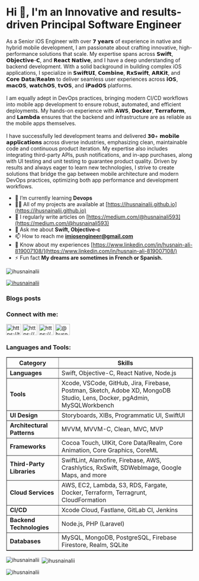 <h1>Hi 👋, I'm an Innovative and results-driven Principal Software Engineer</h1>
<p>As a Senior iOS Engineer with over 𝟳 𝘆𝗲𝗮𝗿𝘀 of experience in native and hybrid mobile development, I am passionate about crafting innovative, high-performance solutions that scale. My expertise spans across 𝗦𝘄𝗶𝗳𝘁, 𝗢𝗯𝗷𝗲𝗰𝘁𝗶𝘃𝗲-𝗖, and 𝗥𝗲𝗮𝗰𝘁 𝗡𝗮𝘁𝗶𝘃𝗲, and I have a deep understanding of backend development. With a solid background in building complex iOS applications, I specialize in 𝗦𝘄𝗶𝗳𝘁𝗨𝗜, 𝗖𝗼𝗺𝗯𝗶𝗻𝗲, 𝗥𝘅𝗦𝘄𝗶𝗳𝘁, 𝗔𝗥𝗞𝗶𝘁, and 𝗖𝗼𝗿𝗲 𝗗𝗮𝘁𝗮/𝗥𝗲𝗮𝗹𝗺 to deliver seamless user experiences across 𝗶𝗢𝗦, 𝗺𝗮𝗰𝗢𝗦, 𝘄𝗮𝘁𝗰𝗵𝗢𝗦, 𝘁𝘃𝗢𝗦, and 𝗶𝗣𝗮𝗱𝗢𝗦 platforms.  <br><br>I am equally adept in DevOps practices, bringing modern CI/CD workflows into mobile app development to ensure robust, automated, and efficient deployments. My hands-on experience with 𝗔𝗪𝗦, 𝗗𝗼𝗰𝗸𝗲𝗿, 𝗧𝗲𝗿𝗿𝗮𝗳𝗼𝗿𝗺, and 𝗟𝗮𝗺𝗯𝗱𝗮 ensures that the backend and infrastructure are as reliable as the mobile apps themselves.  <br><br>I have successfully led development teams and delivered 𝟯𝟬+ 𝗺𝗼𝗯𝗶𝗹𝗲 𝗮𝗽𝗽𝗹𝗶𝗰𝗮𝘁𝗶𝗼𝗻𝘀 across diverse industries, emphasizing clean, maintainable code and continuous product iteration. My expertise also includes integrating third-party APIs, push notifications, and in-app purchases, along with UI testing and unit testing to guarantee product quality.  Driven by results and always eager to learn new technologies, I strive to create solutions that bridge the gap between mobile architecture and modern DevOps practices, optimizing both app performance and development workflows.</p>

- 🌱 I’m currently learning **Devops**
- 👨‍💻 All of my projects are available at [https://ihusnainalii.github.io](https://ihusnainalii.github.io)
- 📝 I regularly write articles on [https://medium.com/@husnainali593](https://medium.com/@husnainali593)
- 💬 Ask me about **Swift, Objective-c**
- 📫 How to reach me **imiosengineer@gmail.com**
- 📄 Know about my experiences [https://www.linkedin.com/in/husnain-ali-819007108/](https://www.linkedin.com/in/husnain-ali-819007108/)
- ⚡ Fun fact **My dreams are sometimes in French or Spanish.**


<p align="left"> <img src="https://komarev.com/ghpvc/?username=ihusnainalii&label=Profile%20views&color=0e75b6&style=flat" alt="ihusnainalii" /> </p>
<p align="left"> <a href="https://github.com/ryo-ma/github-profile-trophy"><img src="https://github-profile-trophy.vercel.app/?username=ihusnainalii" alt="ihusnainalii" /></a> </p>

### Blogs posts
<!-- BLOG-POST-LIST:START -->
<!-- BLOG-POST-LIST:END -->

<h3 align="left">Connect with me:</h3>
<p align="left">
<a href="https://twitter.com/https://twitter.com/imiosengineer" target="blank"><img align="center" src="https://raw.githubusercontent.com/rahuldkjain/github-profile-readme-generator/master/src/images/icons/Social/twitter.svg" alt="https://twitter.com/imiosengineer" height="30" width="40" /></a>
<a href="https://linkedin.com/in/https://www.linkedin.com/in/husnain-ali-819007108/" target="blank"><img align="center" src="https://raw.githubusercontent.com/rahuldkjain/github-profile-readme-generator/master/src/images/icons/Social/linked-in-alt.svg" alt="https://www.linkedin.com/in/husnain-ali-819007108/" height="30" width="40" /></a>
<a href="https://fb.com/https://www.facebook.com/husnain.ali.1428/" target="blank"><img align="center" src="https://raw.githubusercontent.com/rahuldkjain/github-profile-readme-generator/master/src/images/icons/Social/facebook.svg" alt="https://www.facebook.com/husnain.ali.1428/" height="30" width="40" /></a>
<a href="https://medium.com/@husnainali593" target="blank"><img align="center" src="https://raw.githubusercontent.com/rahuldkjain/github-profile-readme-generator/master/src/images/icons/Social/medium.svg" alt="@husnainali593" height="30" width="40" /></a>
</p>

<h3 align="left">Languages and Tools:</h3>
<table border="1" cellpadding="10" cellspacing="0">
  <thead>
    <tr>
      <th>Category</th>
      <th>Skills</th>
    </tr>
  </thead>
  <tbody>
    <tr>
      <td><strong>Languages</strong></td>
      <td>Swift, Objective-C, React Native, Node.js</td>
    </tr>
    <tr>
      <td><strong>Tools</strong></td>
      <td>Xcode, VSCode, GitHub, Jira, Firebase, Postman, Sketch, Adobe XD, MongoDB Studio, Lens, Docker, pgAdmin, MySQLWorkbench</td>
    </tr>
    <tr>
      <td><strong>UI Design</strong></td>
      <td>Storyboards, XIBs, Programmatic UI, SwiftUI</td>
    </tr>
    <tr>
      <td><strong>Architectural Patterns</strong></td>
      <td>MVVM, MVVM-C, Clean, MVC, MVP</td>
    </tr>
    <tr>
      <td><strong>Frameworks</strong></td>
      <td>Cocoa Touch, UIKit, Core Data/Realm, Core Animation, Core Graphics, CoreML</td>
    </tr>
    <tr>
      <td><strong>Third-Party Libraries</strong></td>
      <td>SwiftLint, Alamofire, Firebase, AWS, Crashlytics, RxSwift, SDWebImage, Google Maps, and more</td>
    </tr>
    <tr>
      <td><strong>Cloud Services</strong></td>
      <td>AWS, EC2, Lambda, S3, RDS, Fargate, Docker, Terraform, Terragrunt, CloudFormation</td>
    </tr>
    <tr>
      <td><strong>CI/CD</strong></td>
      <td>Xcode Cloud, Fastlane, GitLab CI, Jenkins</td>
    </tr>
    <tr>
      <td><strong>Backend Technologies</strong></td>
      <td>Node.js, PHP (Laravel)</td>
    </tr>
    <tr>
      <td><strong>Databases</strong></td>
      <td>MySQL, MongoDB, PostgreSQL, Firebase Firestore, Realm, SQLite</td>
    </tr>
  </tbody>
</table>


<p><img align="left" src="https://github-readme-stats.vercel.app/api/top-langs?username=ihusnainalii&show_icons=true&locale=en&layout=compact" alt="ihusnainalii" /></p>

<p>&nbsp;<img align="center" src="https://github-readme-stats.vercel.app/api?username=ihusnainalii&show_icons=true&locale=en" alt="ihusnainalii" /></p>

<p><img align="center" src="https://github-readme-streak-stats.herokuapp.com/?user=ihusnainalii&" alt="ihusnainalii" /></p>

